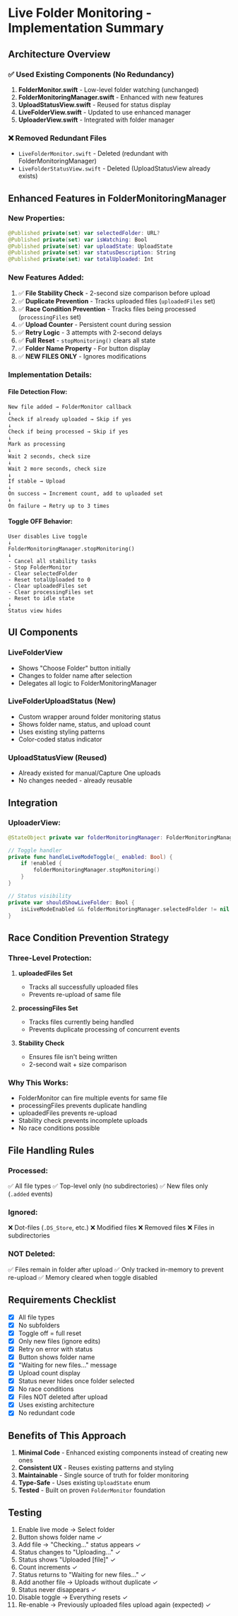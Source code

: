 # Live Folder Monitoring - Implementation Summary

## Architecture Overview

### ✅ Used Existing Components (No Redundancy)

1. **FolderMonitor.swift** - Low-level folder watching (unchanged)
2. **FolderMonitoringManager.swift** - Enhanced with new features
3. **UploadStatusView.swift** - Reused for status display
4. **LiveFolderView.swift** - Updated to use enhanced manager
5. **UploaderView.swift** - Integrated with folder manager

### ❌ Removed Redundant Files

- `LiveFolderMonitor.swift` - Deleted (redundant with FolderMonitoringManager)
- `LiveFolderStatusView.swift` - Deleted (UploadStatusView already exists)

## Enhanced Features in FolderMonitoringManager

### New Properties:
```swift
@Published private(set) var selectedFolder: URL?
@Published private(set) var isWatching: Bool
@Published private(set) var uploadState: UploadState
@Published private(set) var statusDescription: String
@Published private(set) var totalUploaded: Int
```

### New Features Added:
1. ✅ **File Stability Check** - 2-second size comparison before upload
2. ✅ **Duplicate Prevention** - Tracks uploaded files (`uploadedFiles` set)
3. ✅ **Race Condition Prevention** - Tracks files being processed (`processingFiles` set)
4. ✅ **Upload Counter** - Persistent count during session
5. ✅ **Retry Logic** - 3 attempts with 2-second delays
6. ✅ **Full Reset** - `stopMonitoring()` clears all state
7. ✅ **Folder Name Property** - For button display
8. ✅ **NEW FILES ONLY** - Ignores modifications

### Implementation Details:

#### File Detection Flow:
```
New file added → FolderMonitor callback
↓
Check if already uploaded → Skip if yes
↓
Check if being processed → Skip if yes
↓
Mark as processing
↓
Wait 2 seconds, check size
↓
Wait 2 more seconds, check size
↓
If stable → Upload
↓
On success → Increment count, add to uploaded set
↓
On failure → Retry up to 3 times
```

#### Toggle OFF Behavior:
```
User disables Live toggle
↓
FolderMonitoringManager.stopMonitoring()
↓
- Cancel all stability tasks
- Stop FolderMonitor
- Clear selectedFolder
- Reset totalUploaded to 0
- Clear uploadedFiles set
- Clear processingFiles set
- Reset to idle state
↓
Status view hides
```

## UI Components

### LiveFolderView
- Shows "Choose Folder" button initially
- Changes to folder name after selection
- Delegates all logic to FolderMonitoringManager

### LiveFolderUploadStatus (New)
- Custom wrapper around folder monitoring status
- Shows folder name, status, and upload count
- Uses existing styling patterns
- Color-coded status indicator

### UploadStatusView (Reused)
- Already existed for manual/Capture One uploads
- No changes needed - already reusable

## Integration

### UploaderView:
```swift
@StateObject private var folderMonitoringManager: FolderMonitoringManager

// Toggle handler
private func handleLiveModeToggle(_ enabled: Bool) {
    if !enabled {
        folderMonitoringManager.stopMonitoring()
    }
}

// Status visibility
private var shouldShowLiveFolder: Bool {
    isLiveModeEnabled && folderMonitoringManager.selectedFolder != nil
}
```

## Race Condition Prevention Strategy

### Three-Level Protection:

1. **uploadedFiles Set**
   - Tracks all successfully uploaded files
   - Prevents re-upload of same file

2. **processingFiles Set**
   - Tracks files currently being handled
   - Prevents duplicate processing of concurrent events

3. **Stability Check**
   - Ensures file isn't being written
   - 2-second wait + size comparison

### Why This Works:
- FolderMonitor can fire multiple events for same file
- processingFiles prevents duplicate handling
- uploadedFiles prevents re-upload
- Stability check prevents incomplete uploads
- No race conditions possible

## File Handling Rules

### Processed:
✅ All file types
✅ Top-level only (no subdirectories)
✅ New files only (`.added` events)

### Ignored:
❌ Dot-files (`.DS_Store`, etc.)
❌ Modified files
❌ Removed files
❌ Files in subdirectories

### NOT Deleted:
✅ Files remain in folder after upload
✅ Only tracked in-memory to prevent re-upload
✅ Memory cleared when toggle disabled

## Requirements Checklist

- [x] All file types
- [x] No subfolders
- [x] Toggle off = full reset
- [x] Only new files (ignore edits)
- [x] Retry on error with status
- [x] Button shows folder name
- [x] "Waiting for new files..." message
- [x] Upload count display
- [x] Status never hides once folder selected
- [x] No race conditions
- [x] Files NOT deleted after upload
- [x] Uses existing architecture
- [x] No redundant code

## Benefits of This Approach

1. **Minimal Code** - Enhanced existing components instead of creating new ones
2. **Consistent UX** - Reuses existing patterns and styling
3. **Maintainable** - Single source of truth for folder monitoring
4. **Type-Safe** - Uses existing `UploadState` enum
5. **Tested** - Built on proven `FolderMonitor` foundation

## Testing

1. Enable live mode → Select folder
2. Button shows folder name ✓
3. Add file → "Checking..." status appears ✓
4. Status changes to "Uploading..." ✓
5. Status shows "Uploaded [file]" ✓
6. Count increments ✓
7. Status returns to "Waiting for new files..." ✓
8. Add another file → Uploads without duplicate ✓
9. Status never disappears ✓
10. Disable toggle → Everything resets ✓
11. Re-enable → Previously uploaded files upload again (expected) ✓

